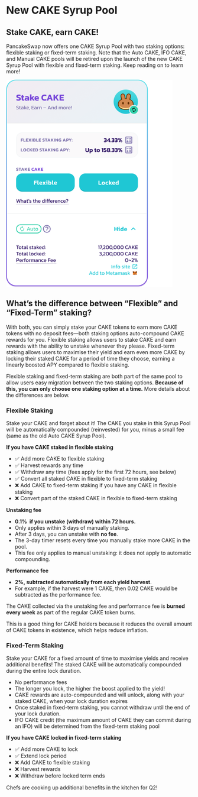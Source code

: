 # New CAKE Syrup Pool

## Stake CAKE, earn CAKE!

PancakeSwap now offers one CAKE Syrup Pool with two staking options: flexible staking or fixed-term staking. Note that the Auto CAKE, IFO CAKE, and Manual CAKE pools will be retired upon the launch of the new CAKE Syrup Pool with flexible and fixed-term staking. Keep reading on to learn more!

![\*Note that actual APY values will vary](../../../.gitbook/assets/cake-pool-enabled1.png)

## What’s the difference between “Flexible” and “Fixed-Term” staking?

With both, you can simply stake your CAKE tokens to earn more CAKE tokens with no deposit fees—both staking options auto-compound CAKE rewards for you. Flexible staking allows users to stake CAKE and earn rewards with the ability to unstake whenever they please. Fixed-term staking allows users to maximise their yield and earn even more CAKE by locking their staked CAKE for a period of time they choose, earning a linearly boosted APY compared to flexible staking.

Flexible staking and fixed-term staking are both part of the same pool to allow users easy migration between the two staking options. **Because of this, you can only choose one staking option at a time.** More details about the differences are below.

### Flexible Staking

Stake your CAKE and forget about it! The CAKE you stake in this Syrup Pool will be automatically compounded (reinvested) for you, minus a small fee (same as the old Auto CAKE Syrup Pool).

**If you have CAKE staked in flexible staking**

* ✅ Add more CAKE to flexible staking
* ✅ Harvest rewards any time
* ✅ Withdraw any time (fees apply for the first 72 hours, see below)
* ✅ Convert all staked CAKE in flexible to fixed-term staking
* ❌ Add CAKE to fixed-term staking if you have any CAKE in flexible staking
* ❌ Convert part of the staked CAKE in flexible to fixed-term staking

**Unstaking fee**

* **0.1%  if you unstake (withdraw) within 72 hours.**
* Only applies within 3 days of manually staking.
* After 3 days, you can unstake with **no fee**.
* The 3-day timer resets every time you manually stake more CAKE in the pool.
* This fee only applies to manual unstaking: it does not apply to automatic compounding.

**Performance fee**

* **2%, subtracted automatically from each yield harvest**.
* For example, if the harvest were 1 CAKE, then 0.02 CAKE would be subtracted as the performance fee.

The CAKE collected via the unstaking fee and performance fee is **burned every week** as part of the regular CAKE token burns.

This is a good thing for CAKE holders because it reduces the overall amount of CAKE tokens in existence, which helps reduce inflation.

### Fixed-Term Staking

Stake your CAKE for a fixed amount of time to maximise yields and receive additional benefits! The staked CAKE will be automatically compounded during the entire lock duration.

* No performance fees
* The longer you lock, the higher the boost applied to the yield!
* CAKE rewards are auto-compounded and will unlock, along with your staked CAKE, when your lock duration expires
* Once staked in fixed-term staking, you cannot withdraw until the end of your lock duration.
* IFO CAKE credit (the maximum amount of CAKE they can commit during an IFO) will be determined from the fixed-term staking pool

**If you have CAKE locked in fixed-term staking**

* ✅ Add more CAKE to lock
* ✅ Extend lock period
* ❌ Add CAKE to flexible staking
* ❌ Harvest rewards
* ❌ Withdraw before locked term ends

Chefs are cooking up additional benefits in the kitchen for Q2!
